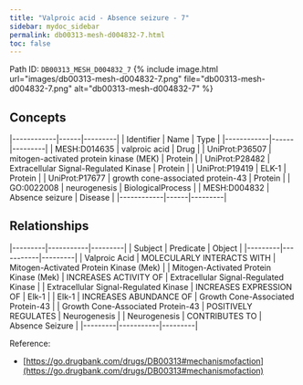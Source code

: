 ```yaml
---
title: "Valproic acid - Absence seizure - 7"
sidebar: mydoc_sidebar
permalink: db00313-mesh-d004832-7.html
toc: false 
---
```



Path ID: `DB00313_MESH_D004832_7`
{% include image.html url="images/db00313-mesh-d004832-7.png" file="db00313-mesh-d004832-7.png" alt="db00313-mesh-d004832-7" %}

## Concepts

|------------|------|---------|
| Identifier | Name | Type    |
|------------|------|---------|
| MESH:D014635 | valproic acid | Drug |
| UniProt:P36507 | mitogen-activated protein kinase (MEK) | Protein |
| UniProt:P28482 | Extracellular Signal-Regulated Kinase | Protein |
| UniProt:P19419 | ELK-1 | Protein |
| UniProt:P17677 | growth cone-associated protein-43 | Protein |
| GO:0022008 | neurogenesis | BiologicalProcess |
| MESH:D004832 | Absence seizure | Disease |
|------------|------|---------|

## Relationships

|---------|-----------|---------|
| Subject | Predicate | Object  |
|---------|-----------|---------|
| Valproic Acid | MOLECULARLY INTERACTS WITH | Mitogen-Activated Protein Kinase (Mek) |
| Mitogen-Activated Protein Kinase (Mek) | INCREASES ACTIVITY OF | Extracellular Signal-Regulated Kinase |
| Extracellular Signal-Regulated Kinase | INCREASES EXPRESSION OF | Elk-1 |
| Elk-1 | INCREASES ABUNDANCE OF | Growth Cone-Associated Protein-43 |
| Growth Cone-Associated Protein-43 | POSITIVELY REGULATES | Neurogenesis |
| Neurogenesis | CONTRIBUTES TO | Absence Seizure |
|---------|-----------|---------|

Reference: 
  - [https://go.drugbank.com/drugs/DB00313#mechanismofaction](https://go.drugbank.com/drugs/DB00313#mechanismofaction)
